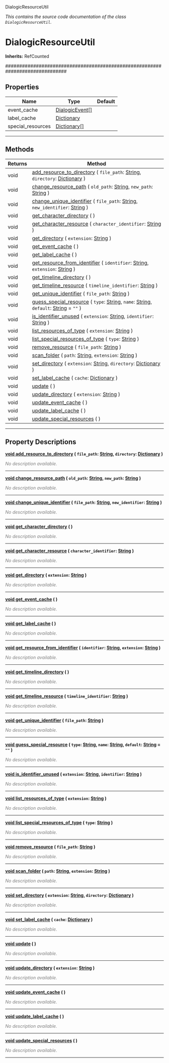 
<div class="header-banner purple">
<div class="header-label purple">DialogicResourceUtil</div>
</div>

*This contains the source code documentation of the class `DialogicResourceUtil`.*
        
# DialogicResourceUtil
**Inherits:** RefCounted

##############################################################################
## Properties
Name | Type | Default 
--- | --- | --- 
event_cache | [DialogicEvent[]](https://docs.godotengine.org/en/latest/classes/class_dialogicevent.html#class-dialogicevent) |   
label_cache | [Dictionary](https://docs.godotengine.org/en/latest/classes/class_dictionary.html#class-dictionary) |   
special_resources | [Dictionary[]](https://docs.godotengine.org/en/latest/classes/class_dictionary.html#class-dictionary) |   
--- 

## Methods
Returns | Method 
--- | --- 
<span class="hljs-attribute">void</span> | [<span class="hljs-title">add_resource_to_directory</span>](#property-add_resource_to_directory) ( `file_path`: [String](https://docs.godotengine.org/en/latest/classes/class_string.html#class-string), `directory`: [Dictionary](https://docs.godotengine.org/en/latest/classes/class_dictionary.html#class-dictionary) ) 
<span class="hljs-attribute">void</span> | [<span class="hljs-title">change_resource_path</span>](#property-change_resource_path) ( `old_path`: [String](https://docs.godotengine.org/en/latest/classes/class_string.html#class-string), `new_path`: [String](https://docs.godotengine.org/en/latest/classes/class_string.html#class-string) ) 
<span class="hljs-attribute">void</span> | [<span class="hljs-title">change_unique_identifier</span>](#property-change_unique_identifier) ( `file_path`: [String](https://docs.godotengine.org/en/latest/classes/class_string.html#class-string), `new_identifier`: [String](https://docs.godotengine.org/en/latest/classes/class_string.html#class-string) ) 
<span class="hljs-attribute">void</span> | [<span class="hljs-title">get_character_directory</span>](#property-get_character_directory) ( ) 
<span class="hljs-attribute">void</span> | [<span class="hljs-title">get_character_resource</span>](#property-get_character_resource) ( `character_identifier`: [String](https://docs.godotengine.org/en/latest/classes/class_string.html#class-string) ) 
<span class="hljs-attribute">void</span> | [<span class="hljs-title">get_directory</span>](#property-get_directory) ( `extension`: [String](https://docs.godotengine.org/en/latest/classes/class_string.html#class-string) ) 
<span class="hljs-attribute">void</span> | [<span class="hljs-title">get_event_cache</span>](#property-get_event_cache) ( ) 
<span class="hljs-attribute">void</span> | [<span class="hljs-title">get_label_cache</span>](#property-get_label_cache) ( ) 
<span class="hljs-attribute">void</span> | [<span class="hljs-title">get_resource_from_identifier</span>](#property-get_resource_from_identifier) ( `identifier`: [String](https://docs.godotengine.org/en/latest/classes/class_string.html#class-string), `extension`: [String](https://docs.godotengine.org/en/latest/classes/class_string.html#class-string) ) 
<span class="hljs-attribute">void</span> | [<span class="hljs-title">get_timeline_directory</span>](#property-get_timeline_directory) ( ) 
<span class="hljs-attribute">void</span> | [<span class="hljs-title">get_timeline_resource</span>](#property-get_timeline_resource) ( `timeline_identifier`: [String](https://docs.godotengine.org/en/latest/classes/class_string.html#class-string) ) 
<span class="hljs-attribute">void</span> | [<span class="hljs-title">get_unique_identifier</span>](#property-get_unique_identifier) ( `file_path`: [String](https://docs.godotengine.org/en/latest/classes/class_string.html#class-string) ) 
<span class="hljs-attribute">void</span> | [<span class="hljs-title">guess_special_resource</span>](#property-guess_special_resource) ( `type`: [String](https://docs.godotengine.org/en/latest/classes/class_string.html#class-string), `name`: [String](https://docs.godotengine.org/en/latest/classes/class_string.html#class-string), `default`: [String](https://docs.godotengine.org/en/latest/classes/class_string.html#class-string) = `""` ) 
<span class="hljs-attribute">void</span> | [<span class="hljs-title">is_identifier_unused</span>](#property-is_identifier_unused) ( `extension`: [String](https://docs.godotengine.org/en/latest/classes/class_string.html#class-string), `identifier`: [String](https://docs.godotengine.org/en/latest/classes/class_string.html#class-string) ) 
<span class="hljs-attribute">void</span> | [<span class="hljs-title">list_resources_of_type</span>](#property-list_resources_of_type) ( `extension`: [String](https://docs.godotengine.org/en/latest/classes/class_string.html#class-string) ) 
<span class="hljs-attribute">void</span> | [<span class="hljs-title">list_special_resources_of_type</span>](#property-list_special_resources_of_type) ( `type`: [String](https://docs.godotengine.org/en/latest/classes/class_string.html#class-string) ) 
<span class="hljs-attribute">void</span> | [<span class="hljs-title">remove_resource</span>](#property-remove_resource) ( `file_path`: [String](https://docs.godotengine.org/en/latest/classes/class_string.html#class-string) ) 
<span class="hljs-attribute">void</span> | [<span class="hljs-title">scan_folder</span>](#property-scan_folder) ( `path`: [String](https://docs.godotengine.org/en/latest/classes/class_string.html#class-string), `extension`: [String](https://docs.godotengine.org/en/latest/classes/class_string.html#class-string) ) 
<span class="hljs-attribute">void</span> | [<span class="hljs-title">set_directory</span>](#property-set_directory) ( `extension`: [String](https://docs.godotengine.org/en/latest/classes/class_string.html#class-string), `directory`: [Dictionary](https://docs.godotengine.org/en/latest/classes/class_dictionary.html#class-dictionary) ) 
<span class="hljs-attribute">void</span> | [<span class="hljs-title">set_label_cache</span>](#property-set_label_cache) ( `cache`: [Dictionary](https://docs.godotengine.org/en/latest/classes/class_dictionary.html#class-dictionary) ) 
<span class="hljs-attribute">void</span> | [<span class="hljs-title">update</span>](#property-update) ( ) 
<span class="hljs-attribute">void</span> | [<span class="hljs-title">update_directory</span>](#property-update_directory) ( `extension`: [String](https://docs.godotengine.org/en/latest/classes/class_string.html#class-string) ) 
<span class="hljs-attribute">void</span> | [<span class="hljs-title">update_event_cache</span>](#property-update_event_cache) ( ) 
<span class="hljs-attribute">void</span> | [<span class="hljs-title">update_label_cache</span>](#property-update_label_cache) ( ) 
<span class="hljs-attribute">void</span> | [<span class="hljs-title">update_special_resources</span>](#property-update_special_resources) ( ) 
--- 
## Property Descriptions



<a class="header" id="property-add_resource_to_directory" href="#property-add_resource_to_directory">**<span class="hljs-attribute">void</span> [<span class="hljs-title">add_resource_to_directory</span>](#property-add_resource_to_directory) ( `file_path`: [String](https://docs.godotengine.org/en/latest/classes/class_string.html#class-string), `directory`: [Dictionary](https://docs.godotengine.org/en/latest/classes/class_dictionary.html#class-dictionary) )** </a>



 <span style = "color: gray">*No description available.*</span> 

---



<a class="header" id="property-change_resource_path" href="#property-change_resource_path">**<span class="hljs-attribute">void</span> [<span class="hljs-title">change_resource_path</span>](#property-change_resource_path) ( `old_path`: [String](https://docs.godotengine.org/en/latest/classes/class_string.html#class-string), `new_path`: [String](https://docs.godotengine.org/en/latest/classes/class_string.html#class-string) )** </a>



 <span style = "color: gray">*No description available.*</span> 

---



<a class="header" id="property-change_unique_identifier" href="#property-change_unique_identifier">**<span class="hljs-attribute">void</span> [<span class="hljs-title">change_unique_identifier</span>](#property-change_unique_identifier) ( `file_path`: [String](https://docs.godotengine.org/en/latest/classes/class_string.html#class-string), `new_identifier`: [String](https://docs.godotengine.org/en/latest/classes/class_string.html#class-string) )** </a>



 <span style = "color: gray">*No description available.*</span> 

---



<a class="header" id="property-get_character_directory" href="#property-get_character_directory">**<span class="hljs-attribute">void</span> [<span class="hljs-title">get_character_directory</span>](#property-get_character_directory) ( )** </a>



 <span style = "color: gray">*No description available.*</span> 

---



<a class="header" id="property-get_character_resource" href="#property-get_character_resource">**<span class="hljs-attribute">void</span> [<span class="hljs-title">get_character_resource</span>](#property-get_character_resource) ( `character_identifier`: [String](https://docs.godotengine.org/en/latest/classes/class_string.html#class-string) )** </a>



 <span style = "color: gray">*No description available.*</span> 

---



<a class="header" id="property-get_directory" href="#property-get_directory">**<span class="hljs-attribute">void</span> [<span class="hljs-title">get_directory</span>](#property-get_directory) ( `extension`: [String](https://docs.godotengine.org/en/latest/classes/class_string.html#class-string) )** </a>



 <span style = "color: gray">*No description available.*</span> 

---



<a class="header" id="property-get_event_cache" href="#property-get_event_cache">**<span class="hljs-attribute">void</span> [<span class="hljs-title">get_event_cache</span>](#property-get_event_cache) ( )** </a>



 <span style = "color: gray">*No description available.*</span> 

---



<a class="header" id="property-get_label_cache" href="#property-get_label_cache">**<span class="hljs-attribute">void</span> [<span class="hljs-title">get_label_cache</span>](#property-get_label_cache) ( )** </a>



 <span style = "color: gray">*No description available.*</span> 

---



<a class="header" id="property-get_resource_from_identifier" href="#property-get_resource_from_identifier">**<span class="hljs-attribute">void</span> [<span class="hljs-title">get_resource_from_identifier</span>](#property-get_resource_from_identifier) ( `identifier`: [String](https://docs.godotengine.org/en/latest/classes/class_string.html#class-string), `extension`: [String](https://docs.godotengine.org/en/latest/classes/class_string.html#class-string) )** </a>



 <span style = "color: gray">*No description available.*</span> 

---



<a class="header" id="property-get_timeline_directory" href="#property-get_timeline_directory">**<span class="hljs-attribute">void</span> [<span class="hljs-title">get_timeline_directory</span>](#property-get_timeline_directory) ( )** </a>



 <span style = "color: gray">*No description available.*</span> 

---



<a class="header" id="property-get_timeline_resource" href="#property-get_timeline_resource">**<span class="hljs-attribute">void</span> [<span class="hljs-title">get_timeline_resource</span>](#property-get_timeline_resource) ( `timeline_identifier`: [String](https://docs.godotengine.org/en/latest/classes/class_string.html#class-string) )** </a>



 <span style = "color: gray">*No description available.*</span> 

---



<a class="header" id="property-get_unique_identifier" href="#property-get_unique_identifier">**<span class="hljs-attribute">void</span> [<span class="hljs-title">get_unique_identifier</span>](#property-get_unique_identifier) ( `file_path`: [String](https://docs.godotengine.org/en/latest/classes/class_string.html#class-string) )** </a>



 <span style = "color: gray">*No description available.*</span> 

---



<a class="header" id="property-guess_special_resource" href="#property-guess_special_resource">**<span class="hljs-attribute">void</span> [<span class="hljs-title">guess_special_resource</span>](#property-guess_special_resource) ( `type`: [String](https://docs.godotengine.org/en/latest/classes/class_string.html#class-string), `name`: [String](https://docs.godotengine.org/en/latest/classes/class_string.html#class-string), `default`: [String](https://docs.godotengine.org/en/latest/classes/class_string.html#class-string) = `""` )** </a>



 <span style = "color: gray">*No description available.*</span> 

---



<a class="header" id="property-is_identifier_unused" href="#property-is_identifier_unused">**<span class="hljs-attribute">void</span> [<span class="hljs-title">is_identifier_unused</span>](#property-is_identifier_unused) ( `extension`: [String](https://docs.godotengine.org/en/latest/classes/class_string.html#class-string), `identifier`: [String](https://docs.godotengine.org/en/latest/classes/class_string.html#class-string) )** </a>



 <span style = "color: gray">*No description available.*</span> 

---



<a class="header" id="property-list_resources_of_type" href="#property-list_resources_of_type">**<span class="hljs-attribute">void</span> [<span class="hljs-title">list_resources_of_type</span>](#property-list_resources_of_type) ( `extension`: [String](https://docs.godotengine.org/en/latest/classes/class_string.html#class-string) )** </a>



 <span style = "color: gray">*No description available.*</span> 

---



<a class="header" id="property-list_special_resources_of_type" href="#property-list_special_resources_of_type">**<span class="hljs-attribute">void</span> [<span class="hljs-title">list_special_resources_of_type</span>](#property-list_special_resources_of_type) ( `type`: [String](https://docs.godotengine.org/en/latest/classes/class_string.html#class-string) )** </a>



 <span style = "color: gray">*No description available.*</span> 

---



<a class="header" id="property-remove_resource" href="#property-remove_resource">**<span class="hljs-attribute">void</span> [<span class="hljs-title">remove_resource</span>](#property-remove_resource) ( `file_path`: [String](https://docs.godotengine.org/en/latest/classes/class_string.html#class-string) )** </a>



 <span style = "color: gray">*No description available.*</span> 

---



<a class="header" id="property-scan_folder" href="#property-scan_folder">**<span class="hljs-attribute">void</span> [<span class="hljs-title">scan_folder</span>](#property-scan_folder) ( `path`: [String](https://docs.godotengine.org/en/latest/classes/class_string.html#class-string), `extension`: [String](https://docs.godotengine.org/en/latest/classes/class_string.html#class-string) )** </a>



 <span style = "color: gray">*No description available.*</span> 

---



<a class="header" id="property-set_directory" href="#property-set_directory">**<span class="hljs-attribute">void</span> [<span class="hljs-title">set_directory</span>](#property-set_directory) ( `extension`: [String](https://docs.godotengine.org/en/latest/classes/class_string.html#class-string), `directory`: [Dictionary](https://docs.godotengine.org/en/latest/classes/class_dictionary.html#class-dictionary) )** </a>



 <span style = "color: gray">*No description available.*</span> 

---



<a class="header" id="property-set_label_cache" href="#property-set_label_cache">**<span class="hljs-attribute">void</span> [<span class="hljs-title">set_label_cache</span>](#property-set_label_cache) ( `cache`: [Dictionary](https://docs.godotengine.org/en/latest/classes/class_dictionary.html#class-dictionary) )** </a>



 <span style = "color: gray">*No description available.*</span> 

---



<a class="header" id="property-update" href="#property-update">**<span class="hljs-attribute">void</span> [<span class="hljs-title">update</span>](#property-update) ( )** </a>



 <span style = "color: gray">*No description available.*</span> 

---



<a class="header" id="property-update_directory" href="#property-update_directory">**<span class="hljs-attribute">void</span> [<span class="hljs-title">update_directory</span>](#property-update_directory) ( `extension`: [String](https://docs.godotengine.org/en/latest/classes/class_string.html#class-string) )** </a>



 <span style = "color: gray">*No description available.*</span> 

---



<a class="header" id="property-update_event_cache" href="#property-update_event_cache">**<span class="hljs-attribute">void</span> [<span class="hljs-title">update_event_cache</span>](#property-update_event_cache) ( )** </a>



 <span style = "color: gray">*No description available.*</span> 

---



<a class="header" id="property-update_label_cache" href="#property-update_label_cache">**<span class="hljs-attribute">void</span> [<span class="hljs-title">update_label_cache</span>](#property-update_label_cache) ( )** </a>



 <span style = "color: gray">*No description available.*</span> 

---



<a class="header" id="property-update_special_resources" href="#property-update_special_resources">**<span class="hljs-attribute">void</span> [<span class="hljs-title">update_special_resources</span>](#property-update_special_resources) ( )** </a>



 <span style = "color: gray">*No description available.*</span> 

---

